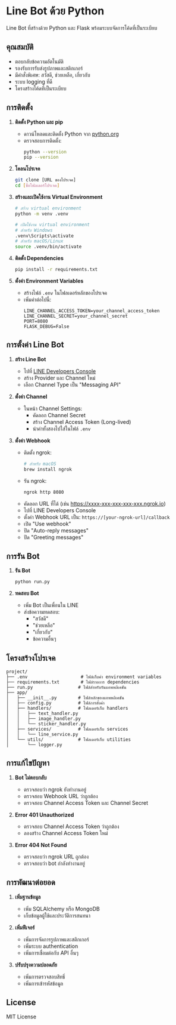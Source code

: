 # Line Bot ด้วย Python

Line Bot ที่สร้างด้วย Python และ Flask พร้อมระบบจัดการโค้ดที่เป็นระเบียบ

## คุณสมบัติ

- ตอบกลับข้อความอัตโนมัติ
- รองรับการรับส่งรูปภาพและสติกเกอร์
- มีคำสั่งพิเศษ: สวัสดี, ช่วยเหลือ, เกี่ยวกับ
- ระบบ logging ที่ดี
- โครงสร้างโค้ดที่เป็นระเบียบ

## การติดตั้ง

1. **ติดตั้ง Python และ pip**
   - ดาวน์โหลดและติดตั้ง Python จาก [python.org](https://www.python.org/downloads/)
   - ตรวจสอบการติดตั้ง:
     ```bash
     python --version
     pip --version
     ```

2. **โคลนโปรเจค**
   ```bash
   git clone [URL ของโปรเจค]
   cd [ชื่อโฟลเดอร์โปรเจค]
   ```

3. **สร้างและเปิดใช้งาน Virtual Environment**
   ```bash
   # สร้าง virtual environment
   python -m venv .venv

   # เปิดใช้งาน virtual environment
   # สำหรับ Windows
   .venv\Scripts\activate
   # สำหรับ macOS/Linux
   source .venv/bin/activate
   ```

4. **ติดตั้ง Dependencies**
   ```bash
   pip install -r requirements.txt
   ```

5. **ตั้งค่า Environment Variables**
   - สร้างไฟล์ `.env` ในโฟลเดอร์หลักของโปรเจค
   - เพิ่มค่าต่อไปนี้:
     ```
     LINE_CHANNEL_ACCESS_TOKEN=your_channel_access_token
     LINE_CHANNEL_SECRET=your_channel_secret
     PORT=8080
     FLASK_DEBUG=False
     ```

## การตั้งค่า Line Bot

1. **สร้าง Line Bot**
   - ไปที่ [LINE Developers Console](https://developers.line.biz/console/)
   - สร้าง Provider และ Channel ใหม่
   - เลือก Channel Type เป็น "Messaging API"

2. **ตั้งค่า Channel**
   - ในหน้า Channel Settings:
     - คัดลอก Channel Secret
     - สร้าง Channel Access Token (Long-lived)
     - นำค่าทั้งสองไปใส่ในไฟล์ `.env`

3. **ตั้งค่า Webhook**
   - ติดตั้ง ngrok:
     ```bash
     # สำหรับ macOS
     brew install ngrok
     ```
   - รัน ngrok:
     ```bash
     ngrok http 8080
     ```
   - คัดลอก URL ที่ได้ (เช่น https://xxxx-xxx-xxx-xxx-xxx.ngrok.io)
   - ไปที่ LINE Developers Console
   - ตั้งค่า Webhook URL เป็น: `https://[your-ngrok-url]/callback`
   - เปิด "Use webhook"
   - ปิด "Auto-reply messages"
   - ปิด "Greeting messages"

## การรัน Bot

1. **รัน Bot**
   ```bash
   python run.py
   ```

2. **ทดสอบ Bot**
   - เพิ่ม Bot เป็นเพื่อนใน LINE
   - ส่งข้อความทดสอบ:
     - "สวัสดี"
     - "ช่วยเหลือ"
     - "เกี่ยวกับ"
     - ข้อความอื่นๆ

## โครงสร้างโปรเจค

```
project/
├── .env                    # ไฟล์เก็บค่า environment variables
├── requirements.txt        # ไฟล์รายการ dependencies
├── run.py                 # ไฟล์สำหรับรันแอพพลิเคชัน
├── app/
│   ├── __init__.py        # ไฟล์หลักของแอพพลิเคชัน
│   ├── config.py          # ไฟล์การตั้งค่า
│   ├── handlers/          # โฟลเดอร์เก็บ handlers
│   │   ├── text_handler.py
│   │   ├── image_handler.py
│   │   └── sticker_handler.py
│   ├── services/          # โฟลเดอร์เก็บ services
│   │   └── line_service.py
│   └── utils/             # โฟลเดอร์เก็บ utilities
│       └── logger.py
```

## การแก้ไขปัญหา

1. **Bot ไม่ตอบกลับ**
   - ตรวจสอบว่า ngrok ยังทำงานอยู่
   - ตรวจสอบ Webhook URL ว่าถูกต้อง
   - ตรวจสอบ Channel Access Token และ Channel Secret

2. **Error 401 Unauthorized**
   - ตรวจสอบ Channel Access Token ว่าถูกต้อง
   - ลองสร้าง Channel Access Token ใหม่

3. **Error 404 Not Found**
   - ตรวจสอบว่า ngrok URL ถูกต้อง
   - ตรวจสอบว่า bot กำลังทำงานอยู่

## การพัฒนาต่อยอด

1. **เพิ่มฐานข้อมูล**
   - เพิ่ม SQLAlchemy หรือ MongoDB
   - เก็บข้อมูลผู้ใช้และประวัติการสนทนา

2. **เพิ่มฟีเจอร์**
   - เพิ่มการจัดการรูปภาพและสติกเกอร์
   - เพิ่มระบบ authentication
   - เพิ่มการเชื่อมต่อกับ API อื่นๆ

3. **ปรับปรุงความปลอดภัย**
   - เพิ่มการตรวจสอบสิทธิ์
   - เพิ่มการเข้ารหัสข้อมูล

## License

MIT License